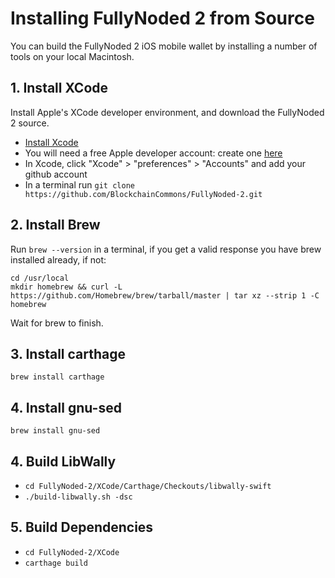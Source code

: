 # Installing FullyNoded 2 from Source

You can build the FullyNoded 2 iOS mobile wallet by installing a number of tools on your local Macintosh.

## 1. Install XCode

Install Apple's XCode developer environment, and download the FullyNoded 2 source.

- [Install Xcode](https://itunes.apple.com/id/app/xcode/id497799835?mt=12)
- You will need a free Apple developer account: create one [here](https://developer.apple.com/programs/enroll/)
- In Xcode, click "Xcode" > "preferences" > "Accounts" and add your github account
- In a terminal run `git clone https://github.com/BlockchainCommons/FullyNoded-2.git`

## 2. Install Brew

Run `brew --version` in a terminal, if you get a valid response you have brew installed already, if not:

```
cd /usr/local
mkdir homebrew && curl -L https://github.com/Homebrew/brew/tarball/master | tar xz --strip 1 -C homebrew
```
Wait for brew to finish.

## 3. Install carthage

`brew install carthage`

## 4. Install gnu-sed

`brew install gnu-sed`

## 4. Build LibWally

- `cd FullyNoded-2/XCode/Carthage/Checkouts/libwally-swift`
- `./build-libwally.sh -dsc`

## 5. Build Dependencies

- `cd FullyNoded-2/XCode`
- `carthage build`


